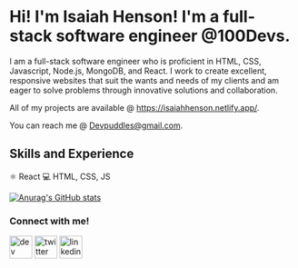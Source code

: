 # Hi! I'm Isaiah Henson! I'm a full-stack software engineer @100Devs.
I am a full-stack software engineer who is proficient in HTML, CSS, Javascript, Node.js, MongoDB, and React. I work to create excellent, responsive websites that suit the wants and needs of my clients and am eager to solve problems through innovative solutions and collaboration.

All of my projects are available @ https://isaiahhenson.netlify.app/.

You can reach me @ Devpuddles@gmail.com.

## Skills and Experience
⚛️ React
💻 HTML, CSS, JS

[![Anurag's GitHub stats](https://github-readme-stats.vercel.app/api?username=devpuddle)](https://github.com/anuraghazra/github-readme-stats)

### Connect with me!
[<img src='https://cdn.jsdelivr.net/npm/simple-icons@3.0.1/icons/hashnode.svg' alt='dev' height='40'>](https://hashnode.com/@Devpuddle)  [<img src='https://cdn.jsdelivr.net/npm/simple-icons@3.0.1/icons/twitter.svg' alt='twitter' height='40'>](https://twitter.com/https://twitter.com/DevPuddle)
[<img src='https://cdn.jsdelivr.net/npm/simple-icons@3.0.1/icons/linkedin.svg' alt='linkedin' height='40'>](https://www.linkedin.com/in/https://www.linkedin.com/in/isaiah-henson//)
